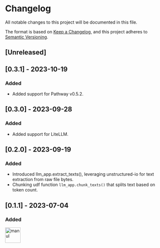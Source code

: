 # Changelog

All notable changes to this project will be documented in this file.

The format is based on [Keep a Changelog](https://keepachangelog.com/en/1.1.0/),
and this project adheres to [Semantic Versioning](https://semver.org/spec/v2.0.0.html).

## [Unreleased]

## [0.3.1] - 2023-10-19

### Added
- Added support for Pathway v0.5.2.

## [0.3.0] - 2023-09-28

### Added
- Added support for LiteLLM.

## [0.2.0] - 2023-09-19

### Added
- Introduced llm_app.extract_texts(), leveraging unstructured-io for text extraction from raw file bytes.
- Chunking udf function `llm_app.chunk_texts()` that splits text based on token count.

## [0.1.1] - 2023-07-04

### Added

<img src="https://d14l3brkh44201.cloudfront.net/PathwayManul.svg"  alt="manul" width="50px"></img>


